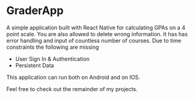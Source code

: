 # GraderApp

A simple application built with React Native for calculating GPAs on a 4 point scale. You are also allowed to delete wrong information. It has has error handling and input of countless number of courses. Due to time constraints the following are missing

- User Sign In & Authentication
- Persistent Data

This application can run both on Android and on IOS.

Feel free to check out the remainder of my projects.
